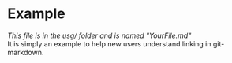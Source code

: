 # Example
*This file is in the usg/ folder and is named "YourFile.md"*  
It is simply an example to help new users understand linking in git-markdown.

